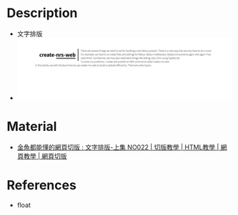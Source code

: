 # Description
* 文字排版
* ![Preview](https://raw.githubusercontent.com/JenHsuan/web-layout-practice/master/article_2/preview/preview.png)

# Material
* [金魚都能懂的網頁切版 : 文字排版-上集 NO022 | 切版教學 | HTML教學 | 網頁教學 | 網頁切版](https://www.youtube.com/watch?v=-2sRROXi2pI)

# References
* float
